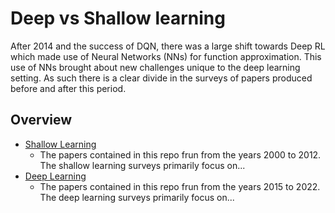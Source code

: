 # Deep vs Shallow learning

After 2014 and the success of DQN, there was a large shift towards Deep RL which made use of Neural Networks (NNs) for function approximation. This use of NNs brought about new challenges unique to the deep learning setting. As such there is a clear divide in the surveys of papers produced before and after this period.

## Overview

* [Shallow Learning](/Survey%20Papers/Shallow%20learning/README)
  * The papers contained in this repo frun from the years 2000 to 2012. The shallow learning surveys primarily focus on...
* [Deep Learning](/Survey%20Papers/Deep%20learning/README)
  * The papers contained in this repo frun from the years 2015 to 2022. The deep learning surveys primarily focus on...
